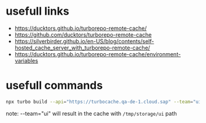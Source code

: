 # usefull links

- https://ducktors.github.io/turborepo-remote-cache/
- https://github.com/ducktors/turborepo-remote-cache
- https://silverbirder.github.io/en-US/blog/contents/self-hosted_cache_server_with_turborepo-remote-cache/
- https://ducktors.github.io/turborepo-remote-cache/environment-variables

# usefull commands

```bash
npx turbo build --api="https://turbocache.qa-de-1.cloud.sap" --team="ui" --token="pfandkuchen"
```

note: --team="ui" will result in the cache with `/tmp/storage/ui` path
